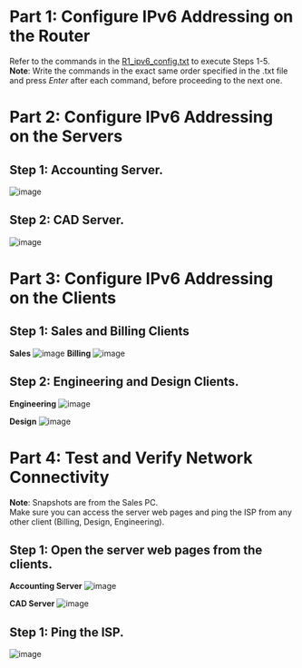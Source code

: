# Part 1: Configure IPv6 Addressing on the Router
Refer to the commands in the [R1_ipv6_config.txt](R1_ipv6_config.txt) to execute Steps 1-5.<br>
**Note**: Write the commands in the exact same order specified in the .txt file and press *Enter* after each command, before proceeding to the next one.


# Part 2: Configure IPv6 Addressing on the Servers

## Step 1: Accounting Server.
![image](https://github.com/user-attachments/assets/28b7a3d6-176e-4b16-9a8f-8b133f9ea45c)

## Step 2: CAD Server.
![image](https://github.com/user-attachments/assets/fdf2f85e-0950-40e3-8124-5dcfb6a7f2da)


# Part 3: Configure IPv6 Addressing on the Clients

## Step 1: Sales and Billing Clients
**Sales**
![image](https://github.com/user-attachments/assets/2fb41b59-d449-45b2-aaab-b50ad83d1692)
**Billing**
![image](https://github.com/user-attachments/assets/4b410ac7-d59a-40d7-b88e-f2500ad09575)

## Step 2: Engineering and Design Clients.
**Engineering**
![image](https://github.com/user-attachments/assets/d38bba7f-f9ad-40e2-9dba-b2b7a3c7314b)

**Design**
![image](https://github.com/user-attachments/assets/cdfb5d50-a645-4f6f-8aeb-9a6de614df27)


# Part 4: Test and Verify Network Connectivity
**Note**: Snapshots are from the Sales PC.<br>
Make sure you can access the server web pages and ping the ISP from any other client (Billing, Design, Engineering).
## Step 1: Open the server web pages from the clients.
**Accounting Server**
![image](https://github.com/user-attachments/assets/740a17a6-b93f-44ee-961b-8d8de5fe9224)

**CAD Server**
![image](https://github.com/user-attachments/assets/fd56cf60-73cb-456f-b75f-a0ac2172c01a)

## Step 1: Ping the ISP.
![image](https://github.com/user-attachments/assets/d602afd9-3cfb-4a8f-b9da-a1abb3624244)

